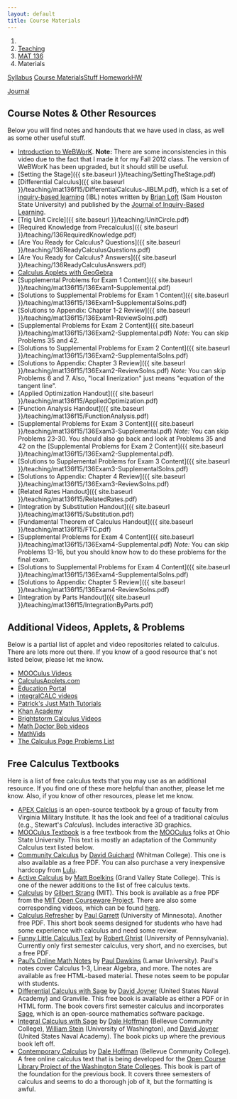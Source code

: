 ```yaml
---
layout: default
title: Course Materials
---
```


<ol class="breadcrumb">
  <li><a href="/"><i class="fa fa-home"></i></a></li>
  <li><a href="/teaching/">Teaching</a></li>
  <li><a href="/teaching/mat136f15">MAT 136</a></li>
  <li class="active">Materials</li>
</ol>

<div class="row">
<div class="col-xs-12">
<div class="btn-group btn-group-justified">
<a class="btn btn-default btn-success" href="{{site.baseurl}}/teaching/mat136f15/syllabus/">Syllabus</a>

<a class="btn btn-default btn-primary" href="{{site.baseurl}}/teaching/mat136f15/materials/">
<span class="hidden-xs">Course Materials</span><span class="visible-xs">Stuff</span>
</a>

<a class="btn btn-default btn-warning" href="{{site.baseurl}}/teaching/mat136f15/homework/">
<span class="hidden-xs">Homework</span><span class="visible-xs">HW</span>
</a>

<a class="btn btn-default btn-info" href="{{site.baseurl}}/teaching/mat136f15/journal/">Journal</a>
</div>
</div>
</div>

## Course Notes & Other Resources ##
Below you will find notes and handouts that we have used in class, as well as some other useful stuff.

- [Introduction to WeBWorK](http://www.youtube.com/watch?v=nqv2dk70IFw). **Note:** There are some inconsistencies in this video due to the fact that I made it for my Fall 2012 class.  The version of WeBWorK has been upgraded, but it should still be useful.
- [Setting the Stage]({{ site.baseurl }}/teaching/SettingTheStage.pdf)
- [Differential Calculus]({{ site.baseurl }}/teaching/mat136f15/DifferentialCalculus-JIBLM.pdf), which is a set of [inquiry-based learning](http://maamathedmatters.blogspot.com/2013/05/what-heck-is-ibl.html) (IBL) notes written by [Brian Loft](http://www.shsu.edu/academics/mathematics-and-statistics/faculty/loft.html) (Sam Houston State University) and published by the [Journal of Inquiry-Based Learning](http://www.jiblm.org).
- [Trig Unit Circle]({{ site.baseurl }}/teaching/UnitCircle.pdf)
- [Required Knowledge from Precalculus]({{ site.baseurl }}/teaching/136RequiredKnowledge.pdf)
- [Are You Ready for Calculus? Questions]({{ site.baseurl }}/teaching/136ReadyCalculusQuestions.pdf)
- [Are You Ready for Calculus? Answers]({{ site.baseurl }}/teaching/136ReadyCalculusAnswers.pdf)
- [Calculus Applets with GeoGebra](http://dcernst.github.io/CalculusApplets/)
- [Supplemental Problems for Exam 1 Content]({{ site.baseurl }}/teaching/mat136f15/136Exam1-Supplemental.pdf)
- [Solutions to Supplemental Problems for Exam 1 Content]({{ site.baseurl }}/teaching/mat136f15/136Exam1-SupplementalSolns.pdf)
- [Solutions to Appendix: Chapter 1-2 Review]({{ site.baseurl }}/teaching/mat136f15/136Exam1-ReviewSolns.pdf)
- [Supplemental Problems for Exam 2 Content]({{ site.baseurl }}/teaching/mat136f15/136Exam2-Supplemental.pdf) *Note:* You can skip Problems 35 and 42.
- [Solutions to Supplemental Problems for Exam 2 Content]({{ site.baseurl }}/teaching/mat136f15/136Exam2-SupplementalSolns.pdf)
- [Solutions to Appendix: Chapter 3 Review]({{ site.baseurl }}/teaching/mat136f15/136Exam2-ReviewSolns.pdf) *Note:* You can skip Problems 6 and 7.  Also, "local linerization" just means "equation of the tangent line".
- [Applied Optimization Handout]({{ site.baseurl }}/teaching/mat136f15/AppliedOptimization.pdf)
- [Function Analysis Handout]({{ site.baseurl }}/teaching/mat136f15/FunctionAnalysis.pdf)
- [Supplemental Problems for Exam 3 Content]({{ site.baseurl }}/teaching/mat136f15/136Exam3-Supplemental.pdf) *Note:* You can skip Problems 23-30. You should also go back and look at Problems 35 and 42 on the [Supplemental Problems for Exam 2 Content]({{ site.baseurl }}/teaching/mat136f15/136Exam2-Supplemental.pdf).
- [Solutions to Supplemental Problems for Exam 3 Content]({{ site.baseurl }}/teaching/mat136f15/136Exam3-SupplementalSolns.pdf)
- [Solutions to Appendix: Chapter 4 Review]({{ site.baseurl }}/teaching/mat136f15/136Exam3-ReviewSolns.pdf)
- [Related Rates Handout]({{ site.baseurl }}/teaching/mat136f15/RelatedRates.pdf)
- [Integration by Substitution Handout]({{ site.baseurl }}/teaching/mat136f15/Substitution.pdf)
- [Fundamental Theorem of Calculus Handout]({{ site.baseurl }}/teaching/mat136f15/FTC.pdf)
- [Supplemental Problems for Exam 4 Content]({{ site.baseurl }}/teaching/mat136f15/136Exam4-Supplemental.pdf) *Note:* You can skip Problems 13-16, but you should know how to do these problems for the final exam.
- [Solutions to Supplemental Problems for Exam 4 Content]({{ site.baseurl }}/teaching/mat136f15/136Exam4-SupplementalSolns.pdf)
- [Solutions to Appendix: Chapter 5 Review]({{ site.baseurl }}/teaching/mat136f15/136Exam4-ReviewSolns.pdf)
- [Integration by Parts Handout]({{ site.baseurl }}/teaching/mat136f15/IntegrationByParts.pdf)

## Additional Videos, Applets, & Problems ##
Below is a partial list of applet and video repositories related to calculus. There are lots more out there. If you know of a good resource that's not listed below, please let me know.

  * [MOOCulus Videos](https://mooculus.osu.edu/lectures)
  * [CalculusApplets.com](http://calculusapplets.com)
  * [Education Portal](http://education-portal.com/academy/course/calculus.html)
  * [integralCALC videos](http://www.integralcalc.com)
  * [Patrick's Just Math Tutorials](http://patrickjmt.com/#calculus)
  * [Khan Academy](http://www.khanacademy.org/math/calculus)
  * [Brightstorm Calculus Videos](http://www.brightstorm.com/math/calculus/)
  * [Math Doctor Bob videos](http://www.mathdoctorbob.org/default.html)
  * [MathVids](http://mathvids.com/topic/mathhelp/5-calculus)
  * [The Calculus Page Problems List](http://www.math.ucdavis.edu/~kouba/ProblemsList.html)

## Free Calculus Textbooks ##
Here is a list of free calculus texts that you may use as an additional resource.  If you find one of these more helpful than another, please let me know.  Also, if you know of other resources, please let me know.

* [APEX Calclus](http://www.apexcalculus.com) is an open-source textbook by a group of faculty from Virginia Military Institute.  It has the look and feel of a traditional calculus (e.g., Stewart's *Calculus*). Includes interactive 3D graphics.
* [MOOCulus Textbook](https://mooculus.osu.edu/handouts) is a free textbook from the [MOOCulus](https://mooculus.osu.edu/) folks at Ohio State University. This text is mostly an adaptation of the Community Calculus text listed below.
* [Community Calculus](http://communitycalculus.org) by [David Guichard](http://skink.whitman.edu/~guichard/) (Whitman College). This one is also available as a free PDF. You can also purchase a very inexpensive hardcopy from [Lulu](http://www.lulu.com/spotlight/whitmancalculus).
* [Active Calculus](http://faculty.gvsu.edu/boelkinm/Home/Download.html) by [Matt Boelkins](http://faculty.gvsu.edu/boelkinm/Home/MB.html) (Grand Valley State College). This is one of the newer additions to the list of free calculus texts.
* [Calculus](http://ocw.mit.edu/resources/res-18-001-calculus-online-textbook-spring-2005/textbook/) by [Gilbert Strang](http://www-math.mit.edu/~gs/) (MIT). This book is available as a free PDF from the [MIT Open Courseware Project](http://ocw.mit.edu/index.htm). There are also some corresponding videos, which can be found [here](http://ocw.mit.edu/high-school/courses/highlights-of-calculus/index.htm).
* [Calculus Refresher](http://www.math.umn.edu/~garrett/calculus/) by [Paul Garrett](http://www.math.umn.edu/~garrett/index.shtml) (University of Minnesota). Another free PDF. This short book seems designed for students who have had some experience with calculus and need some review.
* [Funny Little Calculus Text](http://www.math.upenn.edu/~ghrist/FLCT/index.html) by [Robert Ghrist](http://www.math.upenn.edu/~ghrist/index.html) (University of Pennsylvania). Currently only first semester calculus, very short, and no exercises, but a free PDF.
* [Paul’s Online Math Notes](http://tutorial.math.lamar.edu/) by [Paul Dawkins](http://www.math.lamar.edu/faculty/dawkins/dawkins.aspx) (Lamar University). Paul's notes cover Calculus 1-3, Linear Algebra, and more. The notes are available as free HTML-based material. These notes seem to be popular with students.
* [Differential Calculus with Sage](http://wdjoyner.com/teach/calc1-sage/) by [David Joyner](http://wdjoyner.com/) (United States Naval Academy) and Granville. This free book is available as either a PDF or in HTML form. The book covers first semester calculus and incorporates [Sage](http://sagemath.org), which is an open-source mathematics software package.
* [Integral Calculus with Sage](http://boxen.math.washington.edu/home/wdj/teaching/calc2-sage/) by [Dale Hoffman](http://scidiv.bellevuecollege.edu/dh/) (Bellevue Community College), [William Stein](http://modular.math.washington.edu/) (University of Washington), and [David Joyner](http://wdjoyner.com/) (United States Naval Academy). The book picks up where the previous book left off.
* [Contemporary Calculus](http://scidiv.bellevuecollege.edu/dh/Calculus_all/Calculus_all.html) by [Dale Hoffman](http://scidiv.bellevuecollege.edu/dh/) (Bellevue Community College).  A free online calculus text that is being developed for the [Open Course Library Project of the Washington State Colleges](http://opencourselibrary.org).  This book is part of the foundation for the previous book.  It covers three semesters of calculus and seems to do a thorough job of it, but the formatting is awful.
